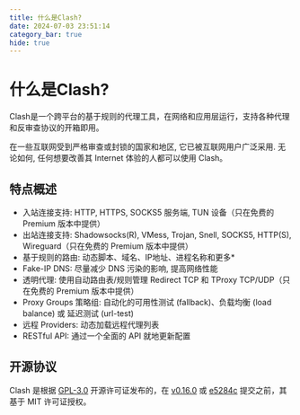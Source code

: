 ```yaml
---
title: 什么是Clash?
date: 2024-07-03 23:51:14
category_bar: true
hide: true
---
```


# 什么是Clash?

Clash是一个跨平台的基于规则的代理工具，在网络和应用层运行，支持各种代理和反审查协议的开箱即用。

在一些互联网受到严格审查或封锁的国家和地区, 它已被互联网用户广泛采用. 无论如何, 任何想要改善其 Internet 体验的人都可以使用 Clash。

## 特点概述

- 入站连接支持: HTTP, HTTPS, SOCKS5 服务端, TUN 设备（只在免费的 Premium 版本中提供）
- 出站连接支持: Shadowsocks(R), VMess, Trojan, Snell, SOCKS5, HTTP(S), Wireguard（只在免费的 Premium 版本中提供）
- 基于规则的路由: 动态脚本、域名、IP地址、进程名称和更多*
- Fake-IP DNS: 尽量减少 DNS 污染的影响, 提高网络性能
- 透明代理: 使用自动路由表/规则管理 Redirect TCP 和 TProxy TCP/UDP（只在免费的 Premium 版本中提供）
- Proxy Groups 策略组: 自动化的可用性测试 (fallback)、负载均衡 (load balance) 或 延迟测试 (url-test)
- 远程 Providers: 动态加载远程代理列表
- RESTful API: 通过一个全面的 API 就地更新配置

## 开源协议

Clash 是根据 [GPL-3.0](https://github.com/Dreamacro/clash/blob/master/LICENSE) 开源许可证发布的，在 [v0.16.0](https://github.com/Dreamacro/clash/releases/tag/v0.16.0) 或 [e5284c](https://github.com/Dreamacro/clash/commit/e5284cf647717a8087a185d88d15a01096274bc2) 提交之前，其基于 MIT 许可证授权。

